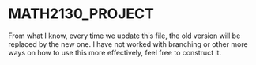 # MATH2130_PROJECT

From what I know, every time we update this file, the old version will be replaced by the new one. I have not worked with branching or other more ways on how to use this more effectively, feel free to construct it.
